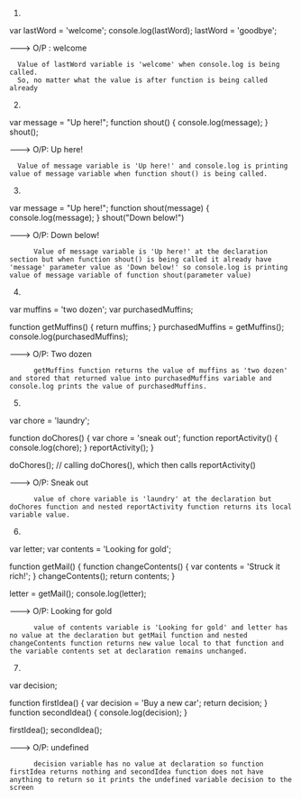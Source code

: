 1.
var lastWord = 'welcome';
console.log(lastWord);
lastWord = 'goodbye';

--->  O/P : welcome

      Value of lastWord variable is 'welcome' when console.log is being called.
      So, no matter what the value is after function is being called already


2.
var message = "Up here!";
  function shout() {
    console.log(message);
  }
shout();

--->  O/P: Up here!

      Value of message variable is 'Up here!' and console.log is printing value of message variable when function shout() is being called.


3.
var message = "Up here!";
function shout(message) {
  console.log(message);
}
shout("Down below!")

---> O/P: Down below!

          Value of message variable is 'Up here!' at the declaration section but when function shout() is being called it already have 'message' parameter value as 'Down below!' so console.log is printing value of message variable of function shout(parameter value)


4.
var muffins = 'two dozen';
var purchasedMuffins;

function getMuffins() {
  return muffins;
}
purchasedMuffins = getMuffins();
console.log(purchasedMuffins);

---> O/P: Two dozen

          getMuffins function returns the value of muffins as 'two dozen' and stored that returned value into purchasedMuffins variable and console.log prints the value of purchasedMuffins.


5.
var chore = 'laundry';

function doChores() {
  var chore = 'sneak out';
  function reportActivity() {
    console.log(chore);
  }
  reportActivity();
}

doChores(); // calling doChores(), which then calls reportActivity()

---> O/P: Sneak out

          value of chore variable is 'laundry' at the declaration but doChores function and nested reportActivity function returns its local variable value.


6.
var letter;
var contents = 'Looking for gold';

function getMail() {
  function changeContents() {
    var contents = 'Struck it rich!';
  }
  changeContents();
  return contents;
}

letter = getMail();
console.log(letter);

---> O/P: Looking for gold

          value of contents variable is 'Looking for gold' and letter has no value at the declaration but getMail function and nested changeContents function returns new value local to that function and the variable contents set at declaration remains unchanged.


7.
var decision;

function firstIdea() {
  var decision = 'Buy a new car';
  return decision;
}
function secondIdea() {
  console.log(decision);
}

firstIdea();
secondIdea();

---> O/P: undefined

          decision variable has no value at declaration so function firstIdea returns nothing and secondIdea function does not have anything to return so it prints the undefined variable decision to the screen
